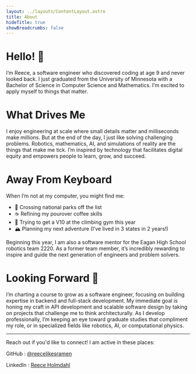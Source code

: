 ```yaml
---
layout: ../layouts/ContentLayout.astro
title: About
hideTitle: true
showBreadcrumbs: false
---
```


# Hello! 👋

I’m Reece, a software engineer who discovered coding at age 9 and never looked back. I just graduated from the University of Minnesota with a Bachelor of Science in Computer Science and Mathematics. I’m excited to apply myself to things that matter.

# What Drives Me

I enjoy engineering at scale where small details matter and milliseconds make millions. But at the end of the day, I just like solving challenging problems. Robotics, mathematics, AI, and simulations of reality are the things that make me tick. I’m inspired by technology that facilitates digital equity and empowers people to learn, grow, and succeed.

# Away From Keyboard

When I’m not at my computer, you might find me:

- 📝 Crossing national parks off the list
- ☕️ Refining my pourover coffee skills
- 🧗 Trying to get a V10 at the climbing gym this year
- 🏔️ Planning my next adventure (I’ve lived in 3 states in 2 years!)

Beginning this year, I am also a software mentor for the Eagan High School robotics team 2220. As a former team member, it’s incredibly rewarding to inspire and guide the next generation of engineers and problem solvers.

# Looking Forward 🚀

I’m charting a course to grow as a software engineer, focusing on building expertise in backend and full-stack development. My immediate goal is honing my craft in API development and scalable software design by taking on projects that challenge me to think architecturally. As I develop professionally, I’m keeping an eye toward graduate studies that compliment my role, or in specialized fields like robotics, AI, or computational physics.

---

Reach out if you'd like to connect! I am active in these places:

<!-- Connect table! -->
GitHub
: [@reecelikesramen](https://github.com/reecelikesramen)

LinkedIn
: [Reece Holmdahl](https://linkedin.com/in/reeceholmdahl)